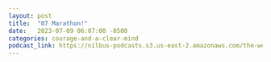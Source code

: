 ```yaml
---
layout: post
title:  "07 Marathon!"
date:   2023-07-09 06:07:00 -0500
categories: courage-and-a-clear-mind
podcast_link: https://nilbus-podcasts.s3.us-east-2.amazonaws.com/the-well-trained-mind/Courage%20and%20a%20Clear%20Mind/07%20Marathon!.mp3
---
```

